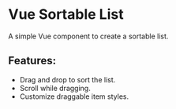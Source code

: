 # Vue Sortable List

A simple Vue component to create a sortable list.

## Features:
- Drag and drop to sort the list.
- Scroll while dragging.
- Customize draggable item styles.
